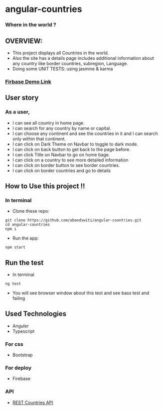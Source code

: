 # angular-countries

### Where in the world ?


## OVERVIEW:
- This project displays all Countries in the world.
- Also the site has a details page includes additional information about any country like border countries, subregion, Language.
- Doing some UNIT TESTS: using jasmine & karma

### [Firbase Demo Link](https://countries-ang.web.app/countries)

[](https://imgur.com/ZAV0UIc)

## User story
### As a user,
-  I can see all country in home page.
-  I can search for any country by name or capital.
-  I can choose any continent and see the countries in it and I can search only within that continent.
-  I can click on Dark Theme on Navbar to toggle to dark mode.
-  I can click on back button to get back to the page before.
-  I can click Title on Navbar to go on home bage.
-  I can click on a country to see more detailed information
-  I can click on border button to see border countries.
-  I can click on border countries and go to details


## How to Use this project !!
### In terminal
- Clone these repo:
```
git clone https://github.com/aboodswiti/angular-countries.git
cd angular-countries
npm i
```
- Run the app:
```
npm start
```
## Run the test
- In terminal
```
ng test
```
- You will see browser window about this test and see bass test and failing

## Used Technologies
- Anguler
- Typescript 

### For css
- Bootstrap

### For deploy
- Firebase

### API
- [REST Countries API](https://restcountries.eu/)

